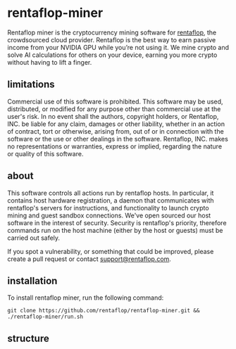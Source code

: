 # rentaflop-miner

Rentaflop miner is the cryptocurrency mining software for [rentaflop](https://rentaflop.com), the crowdsourced cloud provider.
Rentaflop is the best way to earn passive income from your NVIDIA GPU while you’re not using it. We mine crypto and solve
AI calculations for others on your device, earning you more crypto without having to lift a finger.

## limitations
Commercial use of this software is prohibited. This software may be used, distributed, or modified for any purpose
other than commercial use at the user's risk. In no event shall the authors, copyright holders, or Rentaflop, INC. be
liable for any claim, damages or other liability, whether in an action of contract, tort or otherwise, arising from,
out of or in connection with the software or the use or other dealings in the software. Rentaflop, INC. makes no
representations or warranties, express or implied, regarding the nature or quality of this software.

## about
This software controls all actions run by rentaflop hosts. In particular, it contains host hardware registration,
a daemon that communicates with rentaflop's servers for instructions, and functionality to launch crypto mining and
guest sandbox connections. We've open sourced our host software in the interest of security. Security is rentaflop's
priority, therefore commands run on the host machine (either by the host or guests) must be carried out safely.

If you spot a vulnerability, or something that could be improved, please create a pull request or contact support@rentaflop.com.

## installation
To install rentaflop miner, run the following command:
```
git clone https://github.com/rentaflop/rentaflop-miner.git && ./rentaflop-miner/run.sh
```

## structure